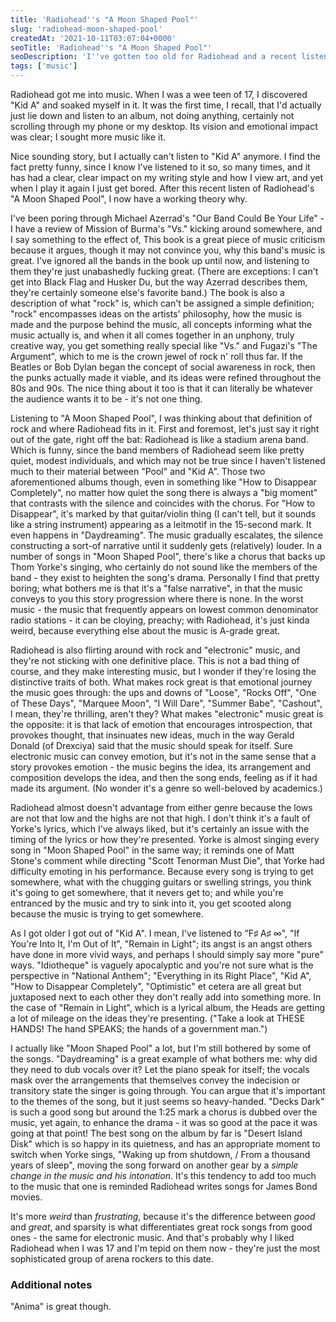 ```yaml
---
title: 'Radiohead''s "A Moon Shaped Pool"'
slug: 'radiohead-moon-shaped-pool'
createdAt: '2021-10-11T03:07:04+0000'
seoTitle: 'Radiohead''s "A Moon Shaped Pool"'
seoDescription: 'I''ve gotten too old for Radiohead and a recent listen to "A Moon Shaped Pool" has shown me why.'
tags: ['music']
---
```


Radiohead got me into music. When I was a wee teen of 17, I discovered "Kid A" and soaked myself in it. It was the first time, I recall, that I'd actually just lie down and listen to an album, not doing anything, certainly not scrolling through my phone or my desktop. Its vision and emotional impact was clear; I sought more music like it.

Nice sounding story, but I actually can't listen to "Kid A" anymore. I find the fact pretty funny, since I know I've listened to it so, so many times, and it has had a clear, clear impact on my writing style and how I view art, and yet when I play it again I just get bored. After this recent listen of Radiohead's "A Moon Shaped Pool", I now have a working theory why.

I've been poring through Michael Azerrad's "Our Band Could Be Your Life" - I have a review of Mission of Burma's "Vs." kicking around somewhere, and I say something to the effect of, This book is a great piece of music criticism because it argues, though it may not convince you, why this band's music is great. I've ignored all the bands in the book up until now, and listening to them they're just unabashedly fucking great. (There are exceptions: I can't get into Black Flag and Husker Du, but the way Azerrad describes them, they're certainly someone else's favorite band.) The book is also a description of what "rock" is, which can't be assigned a simple definition; "rock" encompasses ideas on the artists' philosophy, how the music is made and the purpose behind the music, all concepts informing what the music actually is, and when it all comes together in an unphony, truly creative way, you get something really special like "Vs." and Fugazi's "The Argument", which to me is the crown jewel of rock n' roll thus far. If the Beatles or Bob Dylan began the concept of social awareness in rock, then the punks actually made it viable, and its ideas were refined throughout the 80s and 90s. The nice thing about it too is that it can literally be whatever the audience wants it to be - it's not one thing.

Listening to "A Moon Shaped Pool", I was thinking about that definition of rock and where Radiohead fits in it. First and foremost, let's just say it right out of the gate, right off the bat: Radiohead is like a stadium arena band. Which is funny, since the band members of Radiohead seem like pretty quiet, modest individuals, and which may not be true since I haven't listened much to their material between "Pool" and "Kid A". Those two aforementioned albums though, even in something like "How to Disappear Completely", no matter how quiet the song there is always a "big moment" that contrasts with the silence and coincides with the chorus. For "How to Disappear", it's marked by that guitar/violin thing (I can't tell, but it sounds like a string instrument) appearing as a leitmotif in the 15-second mark. It even happens in "Daydreaming". The music gradually escalates, the silence constructing a sort-of narrative until it suddenly gets (relatively) louder. In a number of songs in "Moon Shaped Pool", there's like a chorus that backs up Thom Yorke's singing, who certainly do not sound like the members of the band - they exist to heighten the song's drama. Personally I find that pretty boring; what bothers me is that it's a "false narrative", in that the music conveys to you this story progression where there is none. In the worst music - the music that frequently appears on lowest common denominator radio stations - it can be cloying, preachy; with Radiohead, it's just kinda weird, because everything else about the music is A-grade great.

Radiohead is also flirting around with rock and "electronic" music, and they're not sticking with one definitive place. This is not a bad thing of course, and they make interesting music, but I wonder if they're losing the distinctive traits of both. What makes rock great is that emotional journey the music goes through: the ups and downs of "Loose", "Rocks Off", "One of These Days", "Marquee Moon", "I Will Dare", "Summer Babe", "Cashout", I mean, they're thrilling, aren't they? What makes "electronic" music great is the opposite: it is that lack of emotion that encourages introspection, that provokes thought, that insinuates new ideas, much in the way Gerald Donald (of Drexciya) said that the music should speak for itself. Sure electronic music can convey emotion, but it's not in the same sense that a story provokes emotion - the music begins the idea, its arrangement and composition develops the idea, and then the song ends, feeling as if it had made its argument. (No wonder it's a genre so well-beloved by academics.)

Radiohead almost doesn't advantage from either genre because the lows are not that low and the highs are not that high. I don't think it's a fault of Yorke's lyrics, which I've always liked, but it's certainly an issue with the timing of the lyrics or how they're presented. Yorke is almost singing every song in "Moon Shaped Pool" in the same way; it reminds one of Matt Stone's comment while directing "Scott Tenorman Must Die", that Yorke had difficulty emoting in his performance. Because every song is trying to get somewhere, what with the chugging guitars or swelling strings, you think it's going to get somewhere, that it nevers get to; and while you're entranced by the music and try to sink into it, you get scooted along because the music is trying to get somewhere.

As I got older I got out of "Kid A". I mean, I've listened to "F♯ A♯ ∞", "If You're Into It, I'm Out of It", "Remain in Light"; its angst is an angst others have done in more vivid ways, and perhaps I should simply say more "pure" ways. "Idiotheque" is vaguely apocalyptic and you're not sure what is the perspective in "National Anthem"; "Everything in its Right Place", "Kid A", "How to Disappear Completely", "Optimistic" et cetera are all great but juxtaposed next to each other they don't really add into something more. In the case of "Remain in Light", which is a lyrical album, the Heads are getting a lot of mileage on the ideas they're presenting. ("Take a look at THESE HANDS! The hand SPEAKS; the hands of a government man.")

I actually like "Moon Shaped Pool" a lot, but I'm still bothered by some of the songs. "Daydreaming" is a great example of what bothers me: why did they need to dub vocals over it? Let the piano speak for itself; the vocals mask over the arrangements that themselves convey the indecision or transitory state the singer is going through. You can argue that it's important to the themes of the song, but it just seems so heavy-handed. "Decks Dark" is such a good song but around the 1:25 mark a chorus is dubbed over the music, yet again, to enhance the drama - it was so good at the pace it was going at that point! The best song on the album by far is "Desert Island Disk" which is so happy in its quietness, and has an appropriate moment to switch when Yorke sings, "Waking up from shutdown, / From a thousand years of sleep", moving the song forward on another gear by a _simple change in the music and his intonation_. It's this tendency to add too much to the music that one is reminded Radiohead writes songs for James Bond movies.

It's more _weird_ than _frustrating_, because it's the difference between _good_ and _great_, and sparsity is what differentiates great rock songs from good ones - the same for electronic music. And that's probably why I liked Radiohead when I was 17 and I'm tepid on them now - they're just the most sophisticated group of arena rockers to this date.

### Additional notes

"Anima" is great though.
